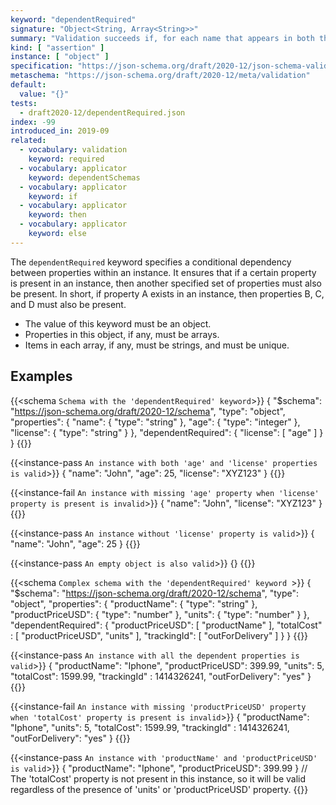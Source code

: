 ```yaml
---
keyword: "dependentRequired"
signature: "Object<String, Array<String>>"
summary: "Validation succeeds if, for each name that appears in both the instance and as a name within this keyword's value, every item in the corresponding array is also the name of a property in the instance."
kind: [ "assertion" ]
instance: [ "object" ]
specification: "https://json-schema.org/draft/2020-12/json-schema-validation.html#section-6.5.4"
metaschema: "https://json-schema.org/draft/2020-12/meta/validation"
default:
  value: "{}"
tests:
  - draft2020-12/dependentRequired.json
index: -99
introduced_in: 2019-09
related:
  - vocabulary: validation
    keyword: required
  - vocabulary: applicator
    keyword: dependentSchemas
  - vocabulary: applicator
    keyword: if
  - vocabulary: applicator
    keyword: then
  - vocabulary: applicator
    keyword: else
---
```


The `dependentRequired` keyword specifies a conditional dependency between properties within an instance. It ensures that if a certain property is present in an instance, then another specified set of properties must also be present. In short, if property A exists in an instance, then properties B, C, and D must also be present.
* The value of this keyword must be an object.
* Properties in this object, if any, must be arrays.
* Items in each array, if any, must be strings, and must be unique.

## Examples

{{<schema `Schema with the 'dependentRequired' keyword`>}}
{
  "$schema": "https://json-schema.org/draft/2020-12/schema",
  "type": "object",
  "properties": {
    "name": { "type": "string" },
    "age": { "type": "integer" },
    "license": { "type": "string" }
  },
  "dependentRequired": {
    "license": [ "age" ]
  }
}
{{</schema>}}

{{<instance-pass `An instance with both 'age' and 'license' properties is valid`>}}
{
  "name": "John",
  "age": 25,
  "license": "XYZ123"
}
{{</instance-pass>}}

{{<instance-fail `An instance with missing 'age' property when 'license' property is present is invalid`>}}
{
  "name": "John",
  "license": "XYZ123"
}
{{</instance-fail>}}

{{<instance-pass `An instance without 'license' property is valid`>}}
{
  "name": "John",
  "age": 25
}
{{</instance-pass>}}

{{<instance-pass `An empty object is also valid`>}}
{}
{{</instance-pass>}}

{{<schema `Complex schema with the 'dependentRequired' keyword `>}}
{
  "$schema": "https://json-schema.org/draft/2020-12/schema",
  "type": "object",
  "properties": {
    "productName": { "type": "string" },
    "productPriceUSD": { "type": "number" },
    "units": { "type": "number" }
  },
  "dependentRequired": {
    "productPriceUSD": [ "productName" ],
    "totalCost" : [ "productPriceUSD", "units" ],
    "trackingId": [ "outForDelivery" ]
  }
}
{{</schema>}}

{{<instance-pass `An instance with all the dependent properties is valid`>}}
{
  "productName": "Iphone",
  "productPriceUSD": 399.99,
  "units": 5,
  "totalCost": 1599.99,
  "trackingId" : 1414326241,
  "outForDelivery": "yes"
}
{{</instance-pass>}}

{{<instance-fail `An instance with missing 'productPriceUSD' property when 'totalCost' property is present is invalid`>}}
{
  "productName": "Iphone",
  "units": 5,
  "totalCost": 1599.99,
  "trackingId" : 1414326241,
  "outForDelivery": "yes"
}
{{</instance-fail>}}

{{<instance-pass `An instance with 'productName' and 'productPriceUSD' is valid`>}}
{
  "productName": "Iphone",
  "productPriceUSD": 399.99
}
// The 'totalCost' property is not present in this instance, so it will be valid regardless of the presence of 'units' or 'productPriceUSD' property.
{{</instance-pass>}}
